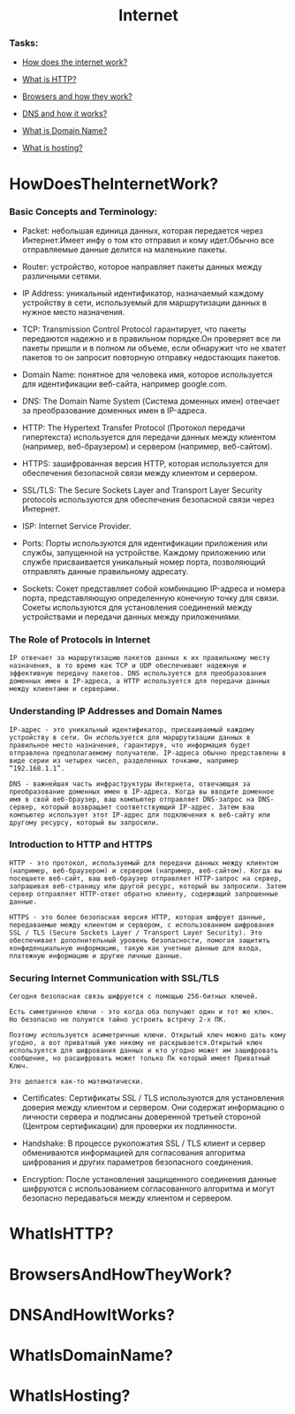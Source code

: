 <h1 align = "center">
Internet
</h1>

<h3 > Tasks: </h3>

* [How does the internet work?](#HowDoesTheInternetWork?)

* [What is HTTP?](#WhatIsHTTP?)

* [Browsers and how they work?](#BrowsersAndHowTheyWork?)

* [DNS and how it works?](#DNSAndHowItWorks?)

* [What is Domain Name?](#WhatIsDomainName?)

* [What is hosting?](#WhatIsHosting?)




# HowDoesTheInternetWork?

### Basic Concepts and Terminology:

* Packet: небольшая единица данных, которая передается через Интернет.Имеет инфу о том кто отправил и кому идет.Обычно все отправляемые данные делится на маленькие пакеты.


* Router: устройство, которое направляет пакеты данных между различными сетями.


* IP Address: уникальный идентификатор, назначаемый каждому устройству в сети, используемый для маршрутизации данных в нужное место назначения.

* TCP: Transmission Control Protocol гарантирует, что пакеты передаются надежно и в правильном порядке.Он проверяет все ли пакеты пришли и в полном ли объеме, если обнаружит что не хватет пакетов то он запросит повторную отправку недостающих пакетов.

* Domain Name: понятное для человека имя, которое используется для идентификации веб-сайта, например google.com.

* DNS: The Domain Name System (Система доменных имен) отвечает за преобразование доменных имен в IP-адреса.


* HTTP: The Hypertext Transfer Protocol (Протокол передачи гипертекста) используется для передачи данных между клиентом (например, веб-браузером) и сервером (например, веб-сайтом).


* HTTPS: зашифрованная версия HTTP, которая используется для обеспечения безопасной связи между клиентом и сервером.


* SSL/TLS: The Secure Sockets Layer and Transport Layer Security protocols используются для обеспечения безопасной связи через Интернет.

* ISP: Internet Service Provider.

* Ports: Порты используются для идентификации приложения или службы, запущенной на устройстве. Каждому приложению или службе присваивается уникальный номер порта, позволяющий отправлять данные правильному адресату.

* Sockets: Сокет представляет собой комбинацию IP-адреса и номера порта, представляющую определенную конечную точку для связи. Сокеты используются для установления соединений между устройствами и передачи данных между приложениями.

### The Role of Protocols in Internet

    IP отвечает за маршрутизацию пакетов данных к их правильному месту назначения, в то время как TCP и UDP обеспечивают надежную и эффективную передачу пакетов. DNS используется для преобразования доменных имен в IP-адреса, а HTTP используется для передачи данных между клиентами и серверами.

### Understanding IP Addresses and Domain Names

    IP-адрес - это уникальный идентификатор, присваиваемый каждому устройству в сети. Он используется для маршрутизации данных в правильное место назначения, гарантируя, что информация будет отправлена предполагаемому получателю. IP-адреса обычно представлены в виде серии из четырех чисел, разделенных точками, например “192.168.1.1”.

<p></p>

    DNS - важнейшая часть инфраструктуры Интернета, отвечающая за преобразование доменных имен в IP-адреса. Когда вы вводите доменное имя в свой веб-браузер, ваш компьютер отправляет DNS-запрос на DNS-сервер, который возвращает соответствующий IP-адрес. Затем ваш компьютер использует этот IP-адрес для подключения к веб-сайту или другому ресурсу, который вы запросили.

### Introduction to HTTP and HTTPS
    HTTP - это протокол, используемый для передачи данных между клиентом (например, веб-браузером) и сервером (например, веб-сайтом). Когда вы посещаете веб-сайт, ваш веб-браузер отправляет HTTP-запрос на сервер, запрашивая веб-страницу или другой ресурс, который вы запросили. Затем сервер отправляет HTTP-ответ обратно клиенту, содержащий запрошенные данные.

<p></p>

    HTTPS - это более безопасная версия HTTP, которая шифрует данные, передаваемые между клиентом и сервером, с использованием шифрования SSL / TLS (Secure Sockets Layer / Transport Layer Security). Это обеспечивает дополнительный уровень безопасности, помогая защитить конфиденциальную информацию, такую как учетные данные для входа, платежную информацию и другие личные данные.

### Securing Internet Communication with SSL/TLS

    Сегодня безопасная связь шифруется с помощью 256-битных ключей. 

    Есть симетричное ключи - это когда оба получают один и тот же ключ.
    Но безопасно не полуится тайно устроить встречу 2-х ПК.
    
    Поэтому используется асиметричные ключи. Открытый ключ можно дать кому угодно, а вот приватный уже никому не раскрывается.Открытый ключ используется для шифрования данных и кто угодно может им зашифровать сообщение, но расшифровать может только Пк который имеет Приватный Ключ.
    
    Это делается как-то математически. 

* Certificates: Сертификаты SSL / TLS используются для установления доверия между клиентом и сервером. Они содержат информацию о личности сервера и подписаны доверенной третьей стороной (Центром сертификации) для проверки их подлинности.

* Handshake: В процессе рукопожатия SSL / TLS клиент и сервер обмениваются информацией для согласования алгоритма шифрования и других параметров безопасного соединения.

* Encryption: После установления защищенного соединения данные шифруются с использованием согласованного алгоритма и могут безопасно передаваться между клиентом и сервером.

# WhatIsHTTP?

# BrowsersAndHowTheyWork?

# DNSAndHowItWorks?

# WhatIsDomainName?

# WhatIsHosting?